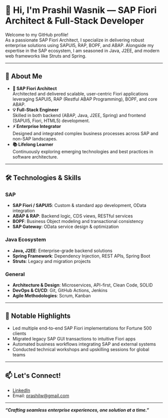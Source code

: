 # 👋 Hi, I'm Prashil Wasnik — SAP Fiori Architect & Full-Stack Developer

Welcome to my GitHub profile!  
As a passionate SAP Fiori Architect, I specialize in delivering robust enterprise solutions using SAPUI5, RAP, BOPF, and ABAP. Alongside my expertise in the SAP ecosystem, I am seasoned in Java, J2EE, and modern web frameworks like Struts and Spring.

---

## 🚀 About Me

- **🔷 SAP Fiori Architect**  
  Architected and delivered scalable, user-centric Fiori applications leveraging SAPUI5, RAP (Restful ABAP Programming), BOPF, and core ABAP.
- **💡 Full-Stack Engineer**  
  Skilled in both backend (ABAP, Java, J2EE, Spring) and frontend (SAPUI5, Fiori, HTML5) development.
- **⚡ Enterprise Integrator**  
  Designed and integrated complex business processes across SAP and non-SAP landscapes.
- **📚 Lifelong Learner**  
  Continuously exploring emerging technologies and best practices in software architecture.

---

## 🛠️ Technologies & Skills

### SAP
- **SAP Fiori / SAPUI5**: Custom & standard app development, OData integration
- **ABAP & RAP**: Backend logic, CDS views, RESTful services
- **BOPF**: Business Object modeling and transactional consistency
- **SAP Gateway**: OData service design & optimization

### Java Ecosystem
- **Java, J2EE**: Enterprise-grade backend solutions
- **Spring Framework**: Dependency Injection, REST APIs, Spring Boot
- **Struts**: Legacy and migration projects

### General
- **Architecture & Design**: Microservices, API-first, Clean Code, SOLID
- **DevOps & CI/CD**: Git, GitHub Actions, Jenkins
- **Agile Methodologies**: Scrum, Kanban

---

## 🌟 Notable Highlights

- Led multiple end-to-end SAP Fiori implementations for Fortune 500 clients
- Migrated legacy SAP GUI transactions to intuitive Fiori apps
- Automated business workflows integrating SAP and external systems
- Conducted technical workshops and upskilling sessions for global teams

---

## 📫 Let's Connect!

- [LinkedIn](https://www.linkedin.com/in/prashilw)  
- Email: prashilw@gmail.com

---

**_“Crafting seamless enterprise experiences, one solution at a time.”_**
